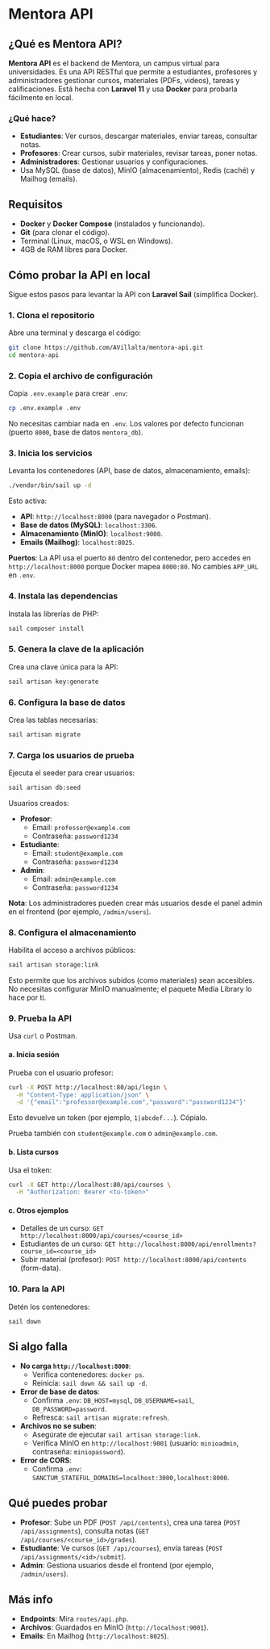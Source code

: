 # Mentora API

## ¿Qué es Mentora API?

**Mentora API** es el backend de Mentora, un campus virtual para universidades. Es una API RESTful que permite a estudiantes, profesores y administradores gestionar cursos, materiales (PDFs, videos), tareas y calificaciones. Está hecha con **Laravel 11** y usa **Docker** para probarla fácilmente en local.

### ¿Qué hace?
- **Estudiantes**: Ver cursos, descargar materiales, enviar tareas, consultar notas.
- **Profesores**: Crear cursos, subir materiales, revisar tareas, poner notas.
- **Administradores**: Gestionar usuarios y configuraciones.
- Usa MySQL (base de datos), MinIO (almacenamiento), Redis (caché) y Mailhog (emails).

## Requisitos

- **Docker** y **Docker Compose** (instalados y funcionando).
- **Git** (para clonar el código).
- Terminal (Linux, macOS, o WSL en Windows).
- 4GB de RAM libres para Docker.

## Cómo probar la API en local

Sigue estos pasos para levantar la API con **Laravel Sail** (simplifica Docker).

### 1. Clona el repositorio

Abre una terminal y descarga el código:

```bash
git clone https://github.com/AVillalta/mentora-api.git
cd mentora-api
```

### 2. Copia el archivo de configuración

Copia `.env.example` para crear `.env`:

```bash
cp .env.example .env
```

No necesitas cambiar nada en `.env`. Los valores por defecto funcionan (puerto `8000`, base de datos `mentora_db`).

### 3. Inicia los servicios

Levanta los contenedores (API, base de datos, almacenamiento, emails):

```bash
./vendor/bin/sail up -d
```

Esto activa:
- **API**: `http://localhost:8000` (para navegador o Postman).
- **Base de datos (MySQL)**: `localhost:3306`.
- **Almacenamiento (MinIO)**: `localhost:9000`.
- **Emails (Mailhog)**: `localhost:8025`.

**Puertos**: La API usa el puerto `80` dentro del contenedor, pero accedes en `http://localhost:8000` porque Docker mapea `8000:80`. No cambies `APP_URL` en `.env`.

### 4. Instala las dependencias

Instala las librerías de PHP:

```bash
sail composer install
```

### 5. Genera la clave de la aplicación

Crea una clave única para la API:

```bash
sail artisan key:generate
```

### 6. Configura la base de datos

Crea las tablas necesarias:

```bash
sail artisan migrate
```

### 7. Carga los usuarios de prueba

Ejecuta el seeder para crear usuarios:

```bash
sail artisan db:seed
```

Usuarios creados:
- **Profesor**:
  - Email: `professor@example.com`
  - Contraseña: `password1234`
- **Estudiante**:
  - Email: `student@example.com`
  - Contraseña: `password1234`
- **Admin**:
  - Email: `admin@example.com`
  - Contraseña: `password1234`

**Nota**: Los administradores pueden crear más usuarios desde el panel admin en el frontend (por ejemplo, `/admin/users`).

### 8. Configura el almacenamiento

Habilita el acceso a archivos públicos:

```bash
sail artisan storage:link
```

Esto permite que los archivos subidos (como materiales) sean accesibles. No necesitas configurar MinIO manualmente; el paquete Media Library lo hace por ti.

### 9. Prueba la API

Usa `curl` o Postman.

#### a. Inicia sesión
Prueba con el usuario profesor:

```bash
curl -X POST http://localhost:80/api/login \
  -H "Content-Type: application/json" \
  -d '{"email":"professor@example.com","password":"password1234"}'
```

Esto devuelve un token (por ejemplo, `1|abcdef...`). Cópialo.

Prueba también con `student@example.com` o `admin@example.com`.

#### b. Lista cursos
Usa el token:

```bash
curl -X GET http://localhost:80/api/courses \
  -H "Authorization: Bearer <tu-token>"
```

#### c. Otros ejemplos
- Detalles de un curso: `GET http://localhost:8000/api/courses/<course_id>`
- Estudiantes de un curso: `GET http://localhost:8000/api/enrollments?course_id=<course_id>`
- Subir material (profesor): `POST http://localhost:8000/api/contents` (form-data).

### 10. Para la API

Detén los contenedores:

```bash
sail down
```

## Si algo falla

- **No carga `http://localhost:8000`**:
  - Verifica contenedores: `docker ps`.
  - Reinicia: `sail down && sail up -d`.
- **Error de base de datos**:
  - Confirma `.env`: `DB_HOST=mysql`, `DB_USERNAME=sail`, `DB_PASSWORD=password`.
  - Refresca: `sail artisan migrate:refresh`.
- **Archivos no se suben**:
  - Asegúrate de ejecutar `sail artisan storage:link`.
  - Verifica MinIO en `http://localhost:9001` (usuario: `minioadmin`, contraseña: `miniopassword`).
- **Error de CORS**:
  - Confirma `.env`: `SANCTUM_STATEFUL_DOMAINS=localhost:3000,localhost:8000`.

## Qué puedes probar

- **Profesor**: Sube un PDF (`POST /api/contents`), crea una tarea (`POST /api/assignments`), consulta notas (`GET /api/courses/<course_id>/grades`).
- **Estudiante**: Ve cursos (`GET /api/courses`), envía tareas (`POST /api/assignments/<id>/submit`).
- **Admin**: Gestiona usuarios desde el frontend (por ejemplo, `/admin/users`).

## Más info

- **Endpoints**: Mira `routes/api.php`.
- **Archivos**: Guardados en MinIO (`http://localhost:9001`).
- **Emails**: En Mailhog (`http://localhost:8025`).
